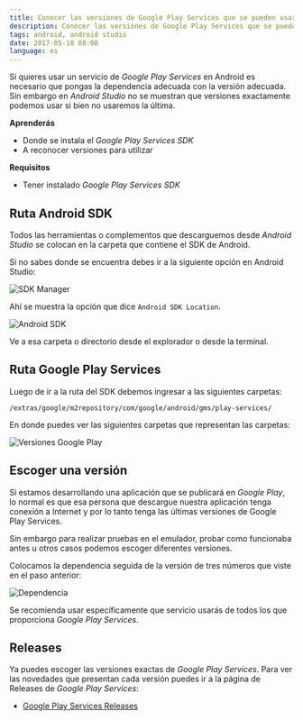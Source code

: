 ```yaml
---
title: Conocer las versiones de Google Play Services que se pueden usar
description: Conocer las versiones de Google Play Services que se pueden usar
tags: android, android studio
date: 2017-05-18 08:00
language: es
---
```


Si quieres usar un servicio de _Google Play Services_ en Android es necesario que pongas la dependencia adecuada con la versión adecuada. Sin embargo en _Android Studio_ no se muestran que versiones exactamente podemos usar si bien no usaremos la última.

**Aprenderás**

* Donde se instala el _Google Play Services SDK_
* A reconocer versiones para utilizar

**Requisitos**

* Tener instalado _Google Play Services SDK_

## Ruta Android SDK

Todos las herramientas o complementos que descarguemos desde _Android Studio_ se colocan en la carpeta que contiene el SDK de Android.

Si no sabes donde se encuentra debes ir a la siguiente opción en Android Studio:

![SDK Manager](https://firebasestorage.googleapis.com/v0/b/maksha-41f4f.appspot.com/o/labs%2Fver-versiones-google-play-services%2Fsdk-manager.png?alt=media&token=93fc8c14-4fd1-4966-ba5d-e4139044e56b)

Ahí se muestra la opción que dice `Android SDK Location`.

![Android SDK](https://firebasestorage.googleapis.com/v0/b/maksha-41f4f.appspot.com/o/labs%2Fver-versiones-google-play-services%2Fandroid-sdk.png?alt=media&token=c8cc6605-4aca-457f-b559-97cd727d2779)

Ve a esa carpeta o directorio desde el explorador o desde la terminal.

## Ruta Google Play Services

Luego de ir a la ruta del SDK debemos ingresar a las siguientes carpetas:

```
/extras/google/m2repository/com/google/android/gms/play-services/
```

En donde puedes ver las siguientes carpetas que representan las carpetas:

![Versiones Google Play](https://firebasestorage.googleapis.com/v0/b/maksha-41f4f.appspot.com/o/labs%2Fver-versiones-google-play-services%2Fversiones-play-services.png?alt=media&token=2645ab52-6d77-4d95-8158-473a97a8e110)

## Escoger una versión

Si estamos desarrollando una aplicación que se publicará en _Google Play_, lo normal es que esa persona que descargue nuestra aplicación tenga conexión a Internet y por lo tanto tenga las últimas versiones de Google Play Services.

Sin embargo para realizar pruebas en el emulador, probar como funcionaba antes u otros casos podemos escoger diferentes versiones.

Colocamos la dependencia seguida de la versión de tres números que viste en el paso anterior:

![Dependencia](https://firebasestorage.googleapis.com/v0/b/maksha-41f4f.appspot.com/o/labs%2Fver-versiones-google-play-services%2Fdependecies.png?alt=media&token=090e0b3f-92c2-4907-ac08-1c0ff9328743)

Se recomienda usar específicamente que servicio usarás de todos los que proporciona _Google Play Services_.

## Releases

Ya puedes escoger las versiones exactas de _Google Play Services_. Para ver las novedades que presentan cada versión puedes ir a la página de Releases de _Google Play Services_:

* [Google Play Services Releases](https://developers.google.com/android/guides/releases)
